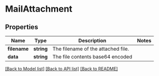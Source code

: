 # MailAttachment

## Properties
Name | Type | Description | Notes
------------ | ------------- | ------------- | -------------
**filename** | **string** | The filename of the attached file. | 
**data** | **string** | The file contents base64 encoded | 

[[Back to Model list]](../../README.md#documentation-for-models) [[Back to API list]](../../README.md#documentation-for-api-endpoints) [[Back to README]](../../README.md)


